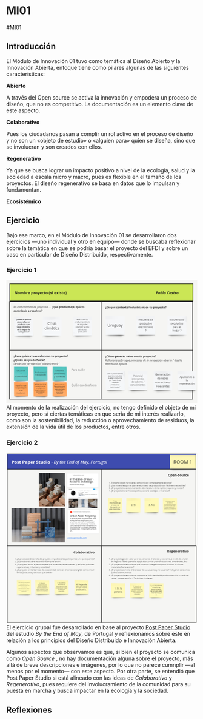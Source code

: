 # MI01

#MI01

## Introducción

El Módulo de Innovación 01 tuvo como temática al Diseño Abierto y la Innovación Abierta, enfoque tiene como pilares algunas de las siguientes características:

<b>Abierto</b>

A través del Open source se activa la innovación y empodera un proceso de diseño, que no es competitivo. La documentación es un elemento clave de este aspecto.


<b>Colaborativo</b>

Pues los ciudadanos pasan a complir un rol activo en el proceso de diseño y no son un «objeto de estudio» o «alguien para» quien se diseña, sino que se involucran y son creados con ellos.


<b>Regenerativo</b>

Ya que se busca lograr un impacto positivo a nivel de la ecología, salud y la sociedad a escala micro y macro, pues es flexible en el tamaño de los proyectos. El diseño regenerativo se basa en datos que lo impulsan y fundamentan. 


<b>Ecosistémico</b>



## Ejercicio
Bajo ese marco, en el Módulo de Innovación 01 se desarrollaron dos ejercicios —uno individual y otro en equipo— donde se buscaba reflexionar sobre la temática en que se podría basar el proyecto del EFDI y sobre un caso en particular de Diseño Distribuido, respectivamente.

### Ejercicio 1
![Imagen ejercicio 1](<../images/MI01/MI 01 - b.png>)
Al momento de la realización del ejercicio, no tengo definido el objeto de mi proyecto, pero sí ciertas temáticas en que sería de mi interés realizarlo, como son la sostenibilidad, la reducción o aprovechamiento de residuos, la extensión de la vida útil de los productos, entre otros.



### Ejercicio 2
![Imagen ejercicio 2](<../images/MI01/MI 01 - a.png>)
El ejercicio grupal fue desarrollado en base al proyecto [Post Paper Studio](https://www.instagram.com/postpaperstudio/) del estudio <i>By the End of May</i>, de Portugal y reflexionamos sobre este en relación a los principios del Diseño Distribuido e Innovación Abierta.
 
Algunos aspectos que observamos es que, si bien el proyecto se comunica como <i>Open Source </i>, no hay documentación alguna sobre el proyecto, más allá de breve descripciones e imágenes, por lo que no parece cumnplir —al menos por el momento— con este aspecto. Por otra parte, se entendió que Post Paper Studio si está alineado con las ideas de <i>Colaborativo</i> y <i>Regenerativo</i>, pues requiere del involucramiento de la comunidad para su puesta en marcha y busca impactar en la ecología y la sociedad.



## Reflexiones
